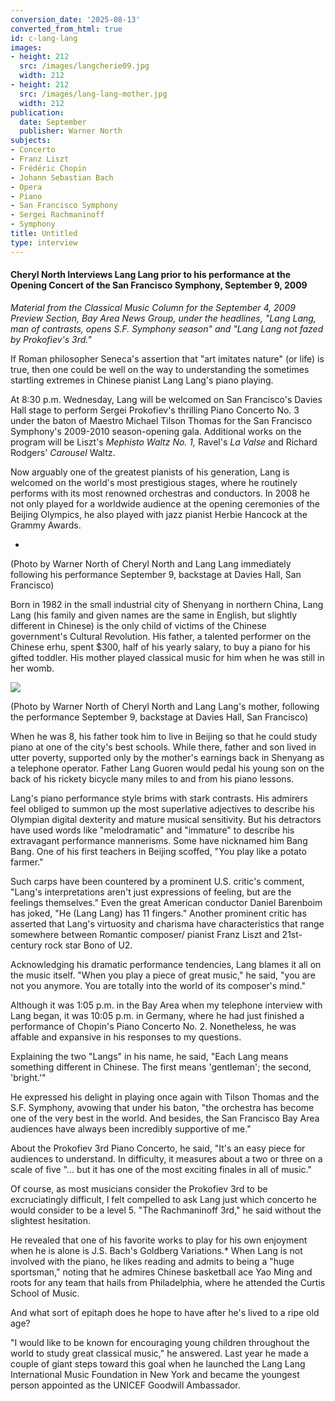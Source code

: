 ```yaml
---
conversion_date: '2025-08-13'
converted_from_html: true
id: c-lang-lang
images:
- height: 212
  src: /images/langcherie09.jpg
  width: 212
- height: 212
  src: /images/lang-lang-mother.jpg
  width: 212
publication:
  date: September
  publisher: Warner North
subjects:
- Concerto
- Franz Liszt
- Frédéric Chopin
- Johann Sebastian Bach
- Opera
- Piano
- San Francisco Symphony
- Sergei Rachmaninoff
- Symphony
title: Untitled
type: interview
---
```


#### **Cheryl North Interviews Lang Lang prior to his performance at the Opening Concert of the San Francisco Symphony, September 9, 2009**

*Material from the Classical Music Column for the September 4, 2009 Preview Section, Bay Area News Group, under the headlines, "Lang Lang, man of contrasts, opens S.F. Symphony season" and "Lang Lang not fazed by Prokofiev's 3rd."*

If Roman philosopher Seneca's assertion that "art imitates nature" (or life) is true, then one could be well on the way to understanding the sometimes startling extremes in Chinese pianist Lang Lang's piano playing.

At 8:30 p.m. Wednesday, Lang will be welcomed on San Francisco's Davies Hall stage to perform Sergei Prokofiev's thrilling Piano Concerto No. 3 under the baton of Maestro Michael Tilson Thomas for the San Francisco Symphony's 2009-2010 season-opening gala. Additional works on the program will be Liszt's *Mephisto Waltz No. 1,* Ravel's *La Valse* and Richard Rodgers' *Carousel* Waltz.

Now arguably one of the greatest pianists of his generation, Lang is welcomed on the world's most prestigious stages, where he routinely performs with its most renowned orchestras and conductors. In 2008 he not only played for a worldwide audience at the opening ceremonies of the Beijing Olympics, he also played with jazz pianist Herbie Hancock at the Grammy Awards.

*

(Photo by Warner North of Cheryl North and Lang Lang immediately following his performance September 9, backstage at Davies Hall, San Francisco)

Born in 1982 in the small industrial city of Shenyang in northern China, Lang Lang (his family and given names are the same in English, but slightly different in Chinese) is the only child of victims of the Chinese government's Cultural Revolution. His father, a talented performer on the Chinese erhu, spent $300, half of his yearly salary, to buy a piano for his gifted toddler. His mother played classical music for him when he was still in her womb.

![](/images/lang-lang-mother.jpg)

(Photo by Warner North of Cheryl North and Lang Lang's mother, following the performance September 9, backstage at Davies Hall, San Francisco)

When he was 8, his father took him to live in Beijing so that he could study piano at one of the city's best schools. While there, father and son lived in utter poverty, supported only by the mother's earnings back in Shenyang as a telephone operator. Father Lang Guoren would pedal his young son on the back of his rickety bicycle many miles to and from his piano lessons.

Lang's piano performance style brims with stark contrasts. His admirers feel obliged to summon up the most superlative adjectives to describe his Olympian digital dexterity and mature musical sensitivity. But his detractors have used words like "melodramatic" and "immature" to describe his extravagant performance mannerisms. Some have nicknamed him Bang Bang. One of his first teachers in Beijing scoffed, "You play like a potato farmer."

Such carps have been countered by a prominent U.S. critic's comment, "Lang's interpretations aren't just expressions of feeling, but are the feelings themselves." Even the great American conductor Daniel Barenboim has joked, "He (Lang Lang) has 11 fingers." Another prominent critic has asserted that Lang's virtuosity and charisma have characteristics that range somewhere between Romantic composer/ pianist Franz Liszt and 21st-century rock star Bono of U2.

Acknowledging his dramatic performance tendencies, Lang blames it all on the music itself. "When you play a piece of great music," he said, "you are not you anymore. You are totally into the world of its composer's mind."

Although it was 1:05 p.m. in the Bay Area when my telephone interview with Lang began, it was 10:05 p.m. in Germany, where he had just finished a performance of Chopin's Piano Concerto No. 2. Nonetheless, he was affable and expansive in his responses to my questions.

Explaining the two "Langs" in his name, he said, "Each Lang means something different in Chinese. The first means 'gentleman'; the second, 'bright.'"

He expressed his delight in playing once again with Tilson Thomas and the S.F. Symphony, avowing that under his baton, "the orchestra has become one of the very best in the world. And besides, the San Francisco Bay Area audiences have always been incredibly supportive of me."

About the Prokofiev 3rd Piano Concerto, he said, "It's an easy piece for audiences to understand. In difficulty, it measures about a two or three on a scale of five "... but it has one of the most exciting finales in all of music."

Of course, as most musicians consider the Prokofiev 3rd to be excruciatingly difficult, I felt compelled to ask Lang just which concerto he would consider to be a level 5. "The Rachmaninoff 3rd," he said without the slightest hesitation.

He revealed that one of his favorite works to play for his own enjoyment when he is alone is J.S. Bach's Goldberg Variations.* When Lang is not involved with the piano, he likes reading and admits to being a "huge sportsman," noting that he admires Chinese basketball ace Yao Ming and roots for any team that hails from Philadelphia, where he attended the Curtis School of Music.

And what sort of epitaph does he hope to have after he's lived to a ripe old age?

"I would like to be known for encouraging young children throughout the world to study great classical music," he answered. Last year he made a couple of giant steps toward this goal when he launched the Lang Lang International Music Foundation in New York and became the youngest person appointed as the UNICEF Goodwill Ambassador.
